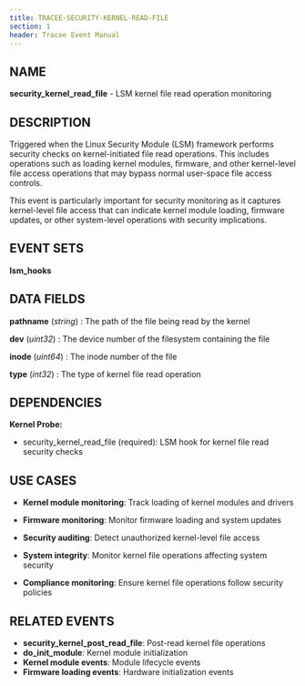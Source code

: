 ```yaml
---
title: TRACEE-SECURITY-KERNEL-READ-FILE
section: 1
header: Tracee Event Manual
---
```


## NAME

**security_kernel_read_file** - LSM kernel file read operation monitoring

## DESCRIPTION

Triggered when the Linux Security Module (LSM) framework performs security checks on kernel-initiated file read operations. This includes operations such as loading kernel modules, firmware, and other kernel-level file access operations that may bypass normal user-space file access controls.

This event is particularly important for security monitoring as it captures kernel-level file access that can indicate kernel module loading, firmware updates, or other system-level operations with security implications.

## EVENT SETS

**lsm_hooks**

## DATA FIELDS

**pathname** (*string*)
: The path of the file being read by the kernel

**dev** (*uint32*)
: The device number of the filesystem containing the file

**inode** (*uint64*)
: The inode number of the file

**type** (*int32*)
: The type of kernel file read operation

## DEPENDENCIES

**Kernel Probe:**

- security_kernel_read_file (required): LSM hook for kernel file read security checks

## USE CASES

- **Kernel module monitoring**: Track loading of kernel modules and drivers

- **Firmware monitoring**: Monitor firmware loading and system updates

- **Security auditing**: Detect unauthorized kernel-level file access

- **System integrity**: Monitor kernel file operations affecting system security

- **Compliance monitoring**: Ensure kernel file operations follow security policies

## RELATED EVENTS

- **security_kernel_post_read_file**: Post-read kernel file operations
- **do_init_module**: Kernel module initialization
- **Kernel module events**: Module lifecycle events
- **Firmware loading events**: Hardware initialization events
